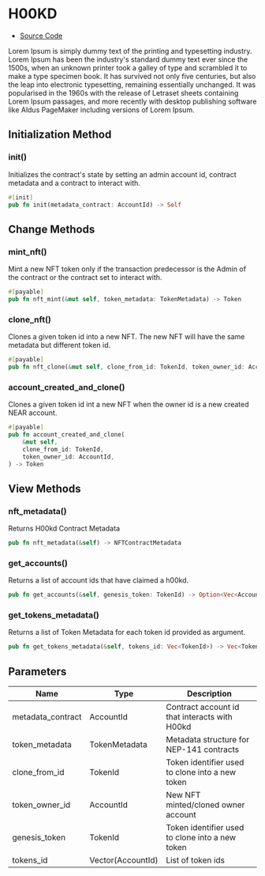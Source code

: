 # H00KD

- [Source Code](https://github.com/Shard-Labs/h00kd-contracts/blob/develop-2.0/h00kd/src/lib.rs)

Lorem Ipsum is simply dummy text of the printing and typesetting industry. Lorem Ipsum has been the industry's standard dummy text ever since the 1500s, when an unknown printer took a galley of type and scrambled it to make a type specimen book. It has survived not only five centuries, but also the leap into electronic typesetting, remaining essentially unchanged. It was popularised in the 1960s with the release of Letraset sheets containing Lorem Ipsum passages, and more recently with desktop publishing software like Aldus PageMaker including versions of Lorem Ipsum.

## Initialization Method

### init()

Initializes the contract's state by setting an admin account id, contract metadata and a contract to interact with.

```rust
#[init]
pub fn init(metadata_contract: AccountId) -> Self
```

## Change Methods

### mint_nft()

Mint a new NFT token only if the transaction predecessor is the Admin of the contract or the contract set to interact with.

```rust
#[payable]
pub fn nft_mint(&mut self, token_metadata: TokenMetadata) -> Token
```

### clone_nft()

Clones a given token id into a new NFT. The new NFT will have the same metadata but different token id.

```rust
#[payable]
pub fn nft_clone(&mut self, clone_from_id: TokenId, token_owner_id: AccountId) -> Token
```

### account_created_and_clone()

Clones a given token id int a new NFT when the owner id is a new created NEAR account.

```rust
#[payable]
pub fn account_created_and_clone(
    &mut self,
    clone_from_id: TokenId,
    token_owner_id: AccountId,
) -> Token
```

## View Methods

### nft_metadata()

Returns H00kd Contract Metadata

```rust
pub fn nft_metadata(&self) -> NFTContractMetadata
```

### get_accounts()

Returns a list of account ids that have claimed a h00kd.

```rust
pub fn get_accounts(&self, genesis_token: TokenId) -> Option<Vec<AccountId>>
```

### get_tokens_metadata()

Returns a list of Token Metadata for each token id provided as argument.

```rust
pub fn get_tokens_metadata(&self, tokens_id: Vec<TokenId>) -> Vec<TokenMetadata>
```

## Parameters

| Name              | Type              | Description                                     |
| ----------------- | ----------------- | ----------------------------------------------- |
| metadata_contract | AccountId         | Contract account id that interacts with H00kd   |
| token_metadata    | TokenMetadata     | Metadata structure for NEP-141 contracts        |
| clone_from_id     | TokenId           | Token identifier used to clone into a new token |
| token_owner_id    | AccountId         | New NFT minted/cloned owner account             |
| genesis_token     | TokenId           | Token identifier used to clone into a new token |
| tokens_id         | Vector(AccountId) | List of token ids                               |
